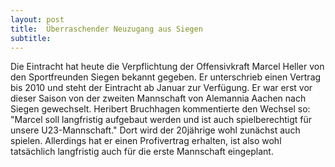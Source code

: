 ```yaml
---
layout: post
title:  Überraschender Neuzugang aus Siegen
subtitle:  
---
```


Die Eintracht hat heute die Verpflichtung der Offensivkraft Marcel Heller von den Sportfreunden Siegen bekannt gegeben. Er unterschrieb einen Vertrag bis 2010 und steht der Eintracht ab Januar zur Verfügung. Er war erst vor dieser Saison von der zweiten Mannschaft von Alemannia Aachen nach Siegen gewechselt. Heribert Bruchhagen kommentierte den Wechsel so: "Marcel soll langfristig aufgebaut werden und ist auch spielberechtigt für unsere U23-Mannschaft." Dort wird der 20jährige wohl zunächst auch spielen. Allerdings hat er einen Profivertrag erhalten, ist also wohl tatsächlich langfristig auch für die erste Mannschaft eingeplant. 


